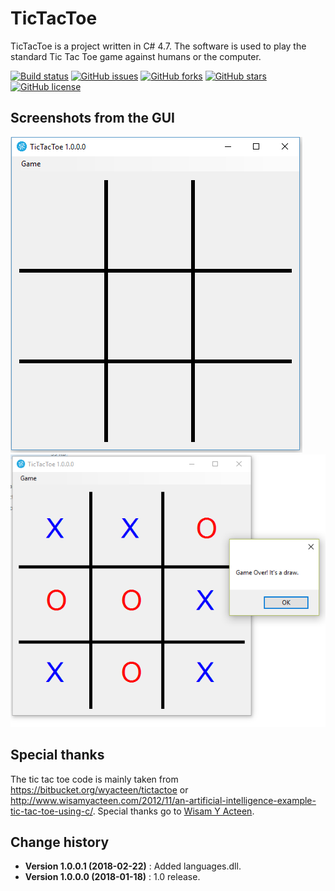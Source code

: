 # TicTacToe

TicTacToe is a project written in C# 4.7. The software is used to play the standard Tic Tac Toe game against humans or the computer.

[![Build status](https://ci.appveyor.com/api/projects/status/ayllvht5nnoy5lxc?svg=true)](https://ci.appveyor.com/project/SeppPenner/tictactoe)
[![GitHub issues](https://img.shields.io/github/issues/SeppPenner/TicTacToe.svg)](https://github.com/SeppPenner/TicTacToe/issues)
[![GitHub forks](https://img.shields.io/github/forks/SeppPenner/TicTacToe.svg)](https://github.com/SeppPenner/TicTacToe/network)
[![GitHub stars](https://img.shields.io/github/stars/SeppPenner/TicTacToe.svg)](https://github.com/SeppPenner/TicTacToe/stargazers)
[![GitHub license](https://img.shields.io/badge/license-AGPL-blue.svg)](https://raw.githubusercontent.com/SeppPenner/TicTacToe/master/License.txt)

## Screenshots from the GUI
![Screenshot from the GUI](https://github.com/SeppPenner/TicTacToe/blob/master/Screenshot.PNG "Screenshot from the GUI")
![Screenshot 2 from the GUI](https://github.com/SeppPenner/TicTacToe/blob/master/Screenshot_2.PNG "Screenshot 2 from the GUI")

## Special thanks
The tic tac toe code is mainly taken from https://bitbucket.org/wyacteen/tictactoe or http://www.wisamyacteen.com/2012/11/an-artificial-intelligence-example-tic-tac-toe-using-c/.
Special thanks go to [Wisam Y Acteen](http://www.wisamyacteen.com/about-me/).

Change history
--------------
* **Version 1.0.0.1 (2018-02-22)** : Added languages.dll.
* **Version 1.0.0.0 (2018-01-18)** : 1.0 release.
